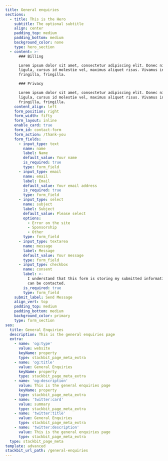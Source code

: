 ```yaml
---
title: General enquiries
sections:
  - title: This is the Hero
    subtitle: The optional subtitle
    align: center
    padding_top: medium
    padding_bottom: medium
    background_color: none
    type: hero_section
  - content: >-
      ### Billing

      Lorem ipsum dolor sit amet, consectetur adipiscing elit. Donec nisl
      ligula, cursus id molestie vel, maximus aliquet risus. Vivamus in nibh
      fringilla, fringilla.

      ### Privacy

      Lorem ipsum dolor sit amet, consectetur adipiscing elit. Donec nisl
      ligula, cursus id molestie vel, maximus aliquet risus. Vivamus in nibh
      fringilla, fringilla.
    content_align: left
    form_position: right
    form_width: fifty
    form_layout: inline
    enable_card: true
    form_id: contact-form
    form_action: /thank-you
    form_fields:
      - input_type: text
        name: name
        label: Name
        default_value: Your name
        is_required: true
        type: form_field
      - input_type: email
        name: email
        label: Email
        default_value: Your email address
        is_required: true
        type: form_field
      - input_type: select
        name: subject
        label: Subject
        default_value: Please select
        options:
          - Error on the site
          - Sponsorship
          - Other
        type: form_field
      - input_type: textarea
        name: message
        label: Message
        default_value: Your message
        type: form_field
      - input_type: checkbox
        name: consent
        label: >-
          I understand that this form is storing my submitted information so I
          can be contacted.
        is_required: true
        type: form_field
    submit_label: Send Message
    align_vert: top
    padding_top: medium
    padding_bottom: medium
    background_color: primary
    type: form_section
seo:
  title: General Enquiries
  description: This is the general enquiries page
  extra:
    - name: 'og:type'
      value: website
      keyName: property
      type: stackbit_page_meta_extra
    - name: 'og:title'
      value: General Enquiries
      keyName: property
      type: stackbit_page_meta_extra
    - name: 'og:description'
      value: This is the general enquiries page
      keyName: property
      type: stackbit_page_meta_extra
    - name: 'twitter:card'
      value: summary
      type: stackbit_page_meta_extra
    - name: 'twitter:title'
      value: General Enquiries
      type: stackbit_page_meta_extra
    - name: 'twitter:description'
      value: This is the general enquiries page
      type: stackbit_page_meta_extra
  type: stackbit_page_meta
template: advanced
stackbit_url_path: /general-enquiries
---
```


